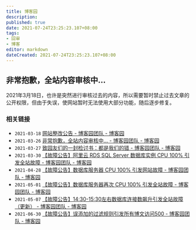 ```yaml
---
title: 博客园
description:
published: true
date: 2021-07-24T23:25:23.107+08:00
tags:
- 回审
- 博客
editor: markdown
dateCreated: 2021-07-24T23:25:23.107+08:00
---
```


## 非常抱歉，全站内容审核中...

2021年3月18日，也许是突然进行审核过去的内容，所以需要暂时禁止过去文章的公开权限，但由于失误，使网站暂时无法使用大部分功能，随后逐步修复。

### 相关链接

+ `2021-03-18` [网站整改公告 - 博客园团队 - 博客园](https://web.archive.org/web/20210429110425/https://www.cnblogs.com/cmt/p/14553189.html)
+ `2021-03-26` [非常抱歉，全站内容审核中... - 博客园团队 - 博客园](https://web.archive.org/web/20210621154817/https://www.cnblogs.com/cmt/p/14580194.html)
+ `2021-03-27` [致园友们的一封检讨书：都是我们的错 - 博客园团队 - 博客园](https://web.archive.org/web/20210616080702/https://www.cnblogs.com/cmt/p/14585828.html)
+ `2021-03-30` [【故障公告】阿里云 RDS SQL Server 数据库实例 CPU 100% 引发全站故障 - 博客园团队 - 博客园](https://web.archive.org/web/20210616080746mp_/https://www.cnblogs.com/cmt/p/14595262.html)
+ `2021-04-28` [【故障公告】数据库服务器 CPU 100% 引发网站故障 - 博客园团队 - 博客园](https://web.archive.org/web/20210724153623/https://www.cnblogs.com/cmt/p/14713510.html)
+ `2021-05-01` [【故障公告】数据库服务器再次 CPU 100% 引发全站故障 - 博客园团队 - 博客园](https://web.archive.org/web/20210724153550/https://www.cnblogs.com/cmt/p/14724749.html)
+ `2021-05-07` [【故障公告】14:30-15:30左右数据库连接数飙升引发全站故障（更新） - 博客园团队 - 博客园](https://web.archive.org/web/20210508232623/https://www.cnblogs.com/cmt/p/14741684.html)
+ `2021-06-30` [【故障公告】误添加的过滤规则引发所有博文访问500 - 博客园团队 - 博客园](https://web.archive.org/web/20210724153833/https://www.cnblogs.com/cmt/p/14956898.html)
